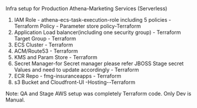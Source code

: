 Infra setup for Production Athena-Marketing Services (Serverless)

1. IAM Role - athena-ecs-task-execution-role including 5 policies - Terraform
   Policy - Parameter store policy-Terraform
2. Application Load balancer(including one security group)  - Terraform
   Target Group - Terraform
3. ECS Cluster - Terraform
4. ACM/Route53  - Terraform
5. KMS and Param Store - Terraform
6. Secret Manager-for Secret manager please refer JBOSS Stage secret Values and need to update accordingly - Terraform
7. ECR Repo - fmg-insuranceapps - Terraform
8. s3 Bucket and Cloudfront-UI -Hosting--Terraform


Note: QA and Stage AWS setup was completely Terraform code.
Only Dev is Manual.
